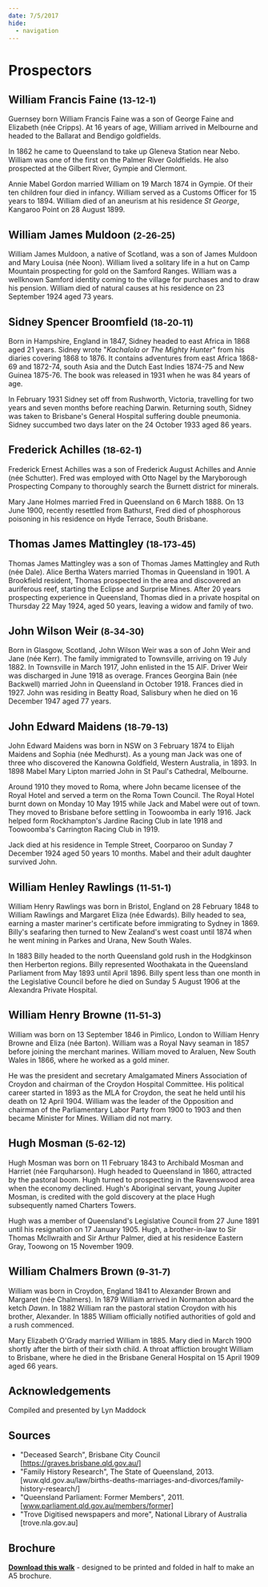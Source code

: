 ```yaml
---
date: 7/5/2017
hide:
  - navigation
---
```


# Prospectors


<!-- 

![](../assets/john-devoy-residence-1908.jpg){ width="70%" }  

*<small>[Devoy residence in Ashgrove, Brisbane, ca. 1908](http://onesearch.slq.qld.gov.au/permalink/f/1upgmng/slq_alma21218171470002061). The Devoy residence was in Three Mile Scrub Road (now Ashgrove Avenue), off Waterworks Road. John Devoy was the manager of Castlemaine Perkins. — State Library of Queensland.</small>*

-->

<!--
???+ directions "Directions" 

    Starting point
    Walking directions to first headstone... is the grave of...
    
    ![](../assets/404.png){ width="15%" }
-->

## William Francis Faine <small>(13‑12‑1)</small>

Guernsey born William Francis Faine was a son of George Faine and Elizabeth (née Cripps). At 16 years of age, William arrived in Melbourne and headed to the Ballarat and Bendigo goldfields. 

In 1862 he came to Queensland to take up Gleneva Station near Nebo. William was one of the first on the Palmer River Goldfields. He also prospected at the Gilbert River, Gympie and Clermont. 

Annie Mabel Gordon married William on 19 March 1874 in Gympie. Of their ten children four died in infancy. William served as a Customs Officer for 15 years to 1894. William died of an aneurism at his residence *St George*, Kangaroo Point on 28 August 1899.

<!--
??? directions "Directions" 

    Walking directions to next headstone... is the grave of...
    
    ![](../assets/404.png){ width="15%" }
-->

## William James Muldoon <small>(2‑26‑25)</small>

William James Muldoon, a native of Scotland, was a son of James Muldoon and Mary Louisa (née Noon). William lived a solitary life in a hut on Camp Mountain prospecting for gold on the Samford Ranges. William was a wellknown Samford identity coming to the village for purchases and to draw his pension. William died of natural causes at his residence on 23 September 1924 aged 73 years.

## Sidney Spencer Broomfield <small>(18‑20‑11)</small>

Born in Hampshire, England in 1847, Sidney headed to east Africa in 1868 aged 21 years. Sidney wrote "*Kachalola or The Mighty Hunter*" from his diaries covering 1868 to 1876. It contains adventures from east Africa 1868-69 and 1872-74, south Asia and the Dutch East Indies 1874-75 and New Guinea 1875-76. The book was released in 1931 when he was 84 years of age. 

In February 1931 Sidney set off from Rushworth, Victoria, travelling for two years and seven months before reaching Darwin. Returning south, Sidney was taken to Brisbane's General Hospital suffering double pneumonia. Sidney succumbed two days later on the 24 October 1933 aged 86 years.

## Frederick Achilles <small>(18‑62‑1)</small>

Frederick Ernest Achilles was a son of Frederick August Achilles and Annie (née Schutter). Fred was employed with Otto Nagel by the Maryborough Prospecting Company to thoroughly search the Burnett district for minerals.

Mary Jane Holmes married Fred in Queensland on 6 March 1888. On 13 June 1900, recently resettled from Bathurst, Fred died of phosphorous poisoning in his residence on Hyde Terrace, South Brisbane.

## Thomas James Mattingley <small>(18‑173‑45)</small>

Thomas James Mattingley was a son of Thomas James Mattingley and Ruth (née Dale). Alice Bertha Waters married Thomas in Queensland in 1901. A Brookfield resident, Thomas prospected in the area and discovered an auriferous reef, starting the Eclipse and Surprise Mines. After 20 years prospecting experience in Queensland, Thomas died in a private hospital on Thursday 22 May 1924, aged 50 years, leaving a widow and family of two.

## John Wilson Weir <small>(8‑34‑30)</small>

Born in Glasgow, Scotland, John Wilson Weir was a son of John Weir and Jane (née Kerr). The family immigrated to Townsville, arriving on 19 July 1882. In Townsville in March 1917, John enlisted in the 15 AIF. Driver Weir was discharged in June 1918 as overage. Frances Georgina Bain (née Backwell) married John in Queensland in October 1918. Frances died in 1927. John was residing in Beatty Road, Salisbury when he died on 16 December 1947 aged 77 years.

## John Edward Maidens <small>(18‑79‑13)</small>

John Edward Maidens was born in NSW on 3 February 1874 to Elijah Maidens and Sophia (née Medhurst). As a young man Jack was one of three who discovered the Kanowna Goldfield, Western Australia, in 1893. In 1898 Mabel Mary Lipton married John in St Paul's Cathedral, Melbourne. 

Around 1910 they moved to Roma, where John became licensee of the Royal Hotel and served a term on the Roma Town Council. The Royal Hotel burnt down on Monday 10 May 1915 while Jack and Mabel were out of town. They moved to Brisbane before settling in Toowoomba in early 1916. Jack helped form Rockhampton's Jardine Racing Club in late 1918 and Toowoomba's Carrington Racing Club in 1919. 

Jack died at his residence in Temple Street, Coorparoo on Sunday 7 December 1924 aged 50 years 10 months. Mabel and their adult daughter survived John.

## William Henley Rawlings <small>(11‑51‑1)</small>

William Henry Rawlings was born in Bristol, England on 28 February 1848 to William Rawlings and Margaret Eliza (née Edwards). Billy headed to sea, earning a master mariner's certificate before immigrating to Sydney in 1869. Billy's seafaring then turned to New Zealand's west coast until 1874 when he went mining in Parkes and Urana, New South Wales. 

In 1883 Billy headed to the north Queensland gold rush in the Hodgkinson then Herberton regions. Billy represented Woothakata in the Queensland Parliament from May 1893 until April 1896. Billy spent less than one month in the Legislative Council before he died on Sunday 5 August 1906 at the Alexandra Private Hospital.

## William Henry Browne <small>(11‑51‑3)</small>

William was born on 13 September 1846 in Pimlico, London to William Henry Browne and Eliza (née Barton). William was a Royal Navy seaman in 1857 before joining the merchant marines. William moved to Araluen, New South Wales in 1866, where he worked as a gold miner. 

He was the president and secretary Amalgamated Miners Association of Croydon and chairman of the Croydon Hospital Committee. His political career started in 1893 as the MLA for Croydon, the seat he held until his death on 12 April 1904. William was the leader of the Opposition and chairman of the Parliamentary Labor Party from 1900 to 1903 and then became Minister for Mines. William did not marry.


## Hugh Mosman <small>(5‑62‑12)</small>

Hugh Mosman was born on 11 February 1843 to Archibald Mosman and Harriet (née Farquharson). Hugh headed to Queensland in 1860, attracted by the pastoral boom. Hugh turned to prospecting in the Ravenswood area when the economy declined. Hugh's Aboriginal servant, young Jupiter Mosman, is credited with the gold discovery at the place Hugh subsequently named Charters Towers. 

Hugh was a member of Queensland's Legislative Council from 27 June 1891 until his resignation on 17 January 1905. Hugh, a brother-in-law to Sir Thomas Mcllwraith and Sir Arthur Palmer, died at his residence Eastern Gray, Toowong on 15 November 1909.

## William Chalmers Brown <small>(9‑31‑7)</small>

William was born in Croydon, England 1841 to Alexander Brown and Margaret (née Chalmers). In 1879 William arrived in Normanton aboard the ketch *Dawn*. In 1882 William ran the pastoral station Croydon with his brother, Alexander. In 1885 William officially notified authorities of gold and a rush commenced. 

Mary Elizabeth O'Grady married William in 1885. Mary died in March 1900 shortly after the birth of their sixth child. A throat affliction brought William to Brisbane, where he died in the Brisbane General Hospital on 15 April 1909 aged 66 years.

## Acknowledgements

Compiled and presented by Lyn Maddock

## Sources

- "Deceased Search", Brisbane City Council [https://graves.brisbane.qld.gov.au/] 
- "Family History Research", The State of Queensland, 2013. [wuw.qld.gov.au/law/births-deaths-marriages-and-divorces/family-history-research/]
- "Queensland Parliament: Former Members", 2011. [www.parliament.qld.gov.au/members/former]
- "Trove Digitised newspapers and more", National Library of Australia [trove.nla.gov.au]

<div class="noprint" markdown="1">

## Brochure

**[Download this walk](../assets/guides/prospectors.pdf)** - designed to be printed and folded in half to make an A5 brochure.

</div>
